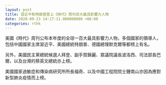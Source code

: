 ```yaml
---
layout: post
title: 習近平和特朗普登上《時代》周刊百大最具影響力人物
date: 2020-09-23 14:17:11.000000000 +08:00
categories: rthk
---
```


美國《時代》周刊公布本年度的全球一百大最具影響力人物，多個國家的領導人，包括中國國家主席習近平、美國總統特朗普、德國總理默克爾等都榜上有名。

另外，美國民主黨總統候選人拜登、副手賀錦麗、眾議院議長波洛西、司法部長巴爾，以及台灣的蔡英文總統亦上榜。

美國國家過敏症和傳染病研究所所長福奇、以及中國工程院院士鍾南山亦因為應對新型肺炎疫情而上榜。
